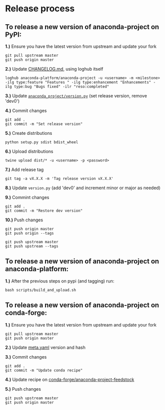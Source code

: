 # Release process

## To release a new version of **anaconda-project** on PyPI:

**1.)** Ensure you have the latest version from upstream and update your fork

    git pull upstream master
    git push origin master

**2.)** Update [CHANGELOG.md](https://github.com/anaconda-platform/anaconda-project/blob/master/CHANGELOG.md), using loghub itself

    loghub anaconda-platform/anaconda-project -u <username> -m <milestone> -ilg type:feature "Features " -ilg type:enhancement "Enhancements" -ilg type:bug "Bugs fixed" -ilr "reso:completed"

**3.)** Update [`anaconda_project/version.py`](https://github.com/anaconda-platform/anaconda-project/blob/master/anaconda_project/version.py) (set release version, remove 'dev0')

**4.)** Commit changes

    git add .
    git commit -m "Set release version"

**5.)** Create distributions

    python setup.py sdist bdist_wheel

**6.)** Upload distributions

    twine upload dist/* -u <username> -p <password>

**7.)** Add release tag

    git tag -a vX.X.X -m 'Tag release version vX.X.X'

**8.)** Update `version.py` (add 'dev0' and increment minor or major as needed)

**9.)** Commint changes

    git add . 
    git commit -m "Restore dev version"

**10.)** Push changes
    
    git push origin master
    git push origin --tags

    git push upstream master
    git push upstream --tags


## To release a new version of **anaconda-project** on anaconda-platform:

**1.)** After the previous steps on pypi (and tagging) run:

    bash scripts/build_and_upload.sh

## To release a new version of **anaconda-project** on conda-forge:

**1.)** Ensure you have the latest version from upstream and update your fork

    git pull upstream master
    git push origin master

**2.)** Update [meta.yaml](https://github.com/anaconda-platform/anaaconda-project/blob/master/conda.recipe/meta.yaml) version and hash

**3.)** Commit changes

    git add .
    git commit -m "Update conda recipe"

**4.)** Update recipe on [conda-forge/anaconda-project-feedstock](https://github.com/conda-forge/anaconda-project-feedstock)

**5.)** Push changes

    git push upstream master
    git push origin master
